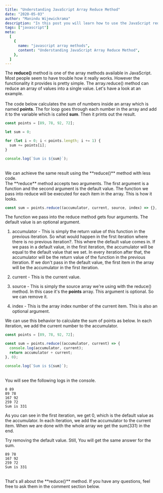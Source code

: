 ```yaml
---
title: "Understanding JavaScript Array Reduce Method"
date: "2020-05-03"
author: "Manindu Wijewickrama"
description: "In this post you will learn how to use the JavaScript reduce method"
tags: ["javascript"]
meta:
  [
    {
      name: "javascript array methods",
      content: "Understanding JavaScript Array Reduce Method",
    },
  ]
---
```


The **reduce()** method is one of the array methods available in JavaScript. Most people seem to have trouble how it really works. However the functionality it provides is pretty simple. The array.reduce() method can reduce an array of values into a single value. Let's have a look at an example.
<br />
<br />
The code below calculates the sum of numbers inside an array which is named **points**. The for loop goes through each number in the array and add it to the variable which is called **sum**. Then it prints out the result.

```javascript
const points = [89, 78, 92, 72];

let sum = 0;

for (let i = 0; i < points.length; i += 1) {
  sum += points[i];
}

console.log(`Sum is ${sum}`);
```

<br />
We can achieve the same result using the **reduce()** method with less code.
<br />
The **reduce** method accepts two arguments. The first argument is a function and the second argument is the default value. The function we pass into reduce will be executed for each item in the array. This is how it looks.

```javascript
const sum = points.reduce((accumulator, current, source, index) => {}, 0);
```

The function we pass into the reduce method gets four arguments. The default value is an optional argument.

1. accumulator - This is simply the return value of this function in the previous iteration. So what would happen in the first iteration where there is no previous iteration?. This where the default value comes in. If we pass in a default value, in the first iteration, the accumulator will be equal to the default value that we set. In every iteration after that, the accumulator will be the return value of the function in the previous iteration. If we don't pass in the default value, the first item in the array will be the accumulator in the first iteration.

2. current - This is the current value.
3. source - This is simply the source array we're using with the reduce() method. In this case it's the **points** array. This argument is optional. So we can remove it.
4. index - This is the array index number of the current item. This is also an optional argument.

We can use this behavior to calculate the sum of points as below. In each iteration, we add the current number to the accumulator.

```javascript
const points = [89, 78, 92, 72];

const sum = points.reduce((accumulator, current) => {
  console.log(accumulator, current);
  return accumulator + current;
}, 0);

console.log(`Sum is ${sum}`);
```

<br />
You will see the following logs in the console.

```
0 89
89 78
167 92
259 72
Sum is 331
```

As you can see in the first iteration, we get 0, which is the default value as the accumulator. In each iteration, we add the accumulator to the current item. When we are done with the whole array we get the sum(331) in the end.

Try removing the default value. Still, You will get the same answer for the sum.

```
89 78
167 92
259 72
Sum is 331
```

<br />
That's all about the **reduce()** method. If you have any questions, feel free to ask them in the comment section below.
